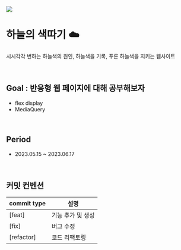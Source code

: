 <img src="https://capsule-render.vercel.app/api?type=waving&color=247CFF&height=150&section=header" />

# 하늘의 색따기 ☁️
시시각각 변하는 하늘색의 원인, 하늘색을 기록, 푸른 하늘색을 지키는 웹사이트

<br>

## Goal : 반응형 웹 페이지에 대해 공부해보자
- flex display
- MediaQuery
  
<br>

## Period
- 2023.05.15 ~ 2023.06.17
  
<br>

## 커밋 컨벤션 
|commit type|설명|
|-----------|----|
|[feat]|기능 추가 및 생성|
|[fix]|버그 수정|
|[refactor]|코드 리팩토링|

